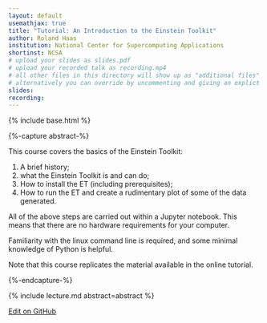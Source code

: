 ```yaml
---
layout: default
usemathjax: true
title: "Tutorial: An Introduction to the Einstein Toolkit"
author: Roland Haas
institution: National Center for Supercomputing Applications 
shortinst: NCSA
# upload your slides as slides.pdf
# upload your recorded talk as recording.mp4
# all other files in this directory will show up as "additional files"
# alternatively you can override by uncommenting and giving an explict URL:
slides: 
recording: 
---
```

{% include base.html %}

{%-capture abstract-%}

This course covers the basics of the Einstein Toolkit:

1. A brief history;
2. what the Einstein Toolkit is and can do;
3. How to install the ET (including prerequisites);
4. How to run the ET and create a rudimentary plot of some of the data generated.

All of the above steps are carried out within a Jupyter notebook. This means that there are no hardware requirements for your computer.

Familiarity with the linux command line is required, and some minimal knowledge of Python is helpful.

Note that this course replicates the material available in the online tutorial.

{%-endcapture-%}

<div class="col-xs-12" markdown="1">
{% include lecture.md abstract=abstract %}

[Edit on GitHub](https://github.com/EinsteinToolkit/et2021uiuc/edit/master/{{page.path}})
</div>

